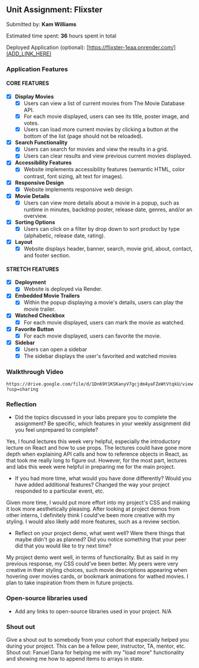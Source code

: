 ## Unit Assignment: Flixster

Submitted by: **Kam Williams**

Estimated time spent: **36** hours spent in total

Deployed Application (optional): [https://flixster-1eaa.onrender.com/](ADD_LINK_HERE)

### Application Features

#### CORE FEATURES


- [x] **Display Movies**
  - [x] Users can view a list of current movies from The Movie Database API.
  - [x] For each movie displayed, users can see its title, poster image, and votes.
  - [x] Users can load more current movies by clicking a button at the bottom of the list (page should not be reloaded).
- [x] **Search Functionality**
  - [x] Users can search for movies and view the results in a grid.
  - [x] Users can clear results and view previous current movies displayed.
- [x] **Accessibility Features**
  - [x] Website implements accessibility features (semantic HTML, color contrast, font sizing, alt text for images).
- [x] **Responsive Design**
  - [x] Website implements responsive web design.
- [x] **Movie Details**
  - [x] Users can view more details about a movie in a popup, such as runtime in minutes, backdrop poster, release date, genres, and/or an overview.
- [x] **Sorting Options**
  - [x] Users can click on a filter by drop down to sort product by type (alphabetic, release date, rating).
- [x] **Layout**
  - [x] Website displays header, banner, search, movie grid, about, contact, and footer section.

#### STRETCH FEATURES

- [x] **Deployment**
  - [x] Website is deployed via Render.
- [x] **Embedded Movie Trailers**
  - [x] Within the popup displaying a movie's details, users can play the movie trailer.
- [x] **Watched Checkbox**
  - [x] For each movie displayed, users can mark the movie as watched.
- [x] **Favorite Button**
  - [x] For each movie displayed, users can favorite the movie.
- [x] **Sidebar**
  - [x] Users can open a sidebar
  - [x] The sidebar displays the user's favorited and watched movies

### Walkthrough Video

`https://drive.google.com/file/d/1Dn69Y1KSKanyV7gcjdm4yaFZeWtVtqkU/view?usp=sharing`

### Reflection

* Did the topics discussed in your labs prepare you to complete the assignment? Be specific, which features in your weekly assignment did you feel unprepared to complete?

Yes, I found lectures this week very helpful, especially the introductory lecture on React and how to use props. The lectures could have gone more depth when explaining API calls and how to reference objects in React, as that took me really long to figure out. However, for the most part, lectures and labs this week were helpful in preparing me for the main project.

* If you had more time, what would you have done differently? Would you have added additional features? Changed the way your project responded to a particular event, etc.
  
Given more time, I would put more effort into my project's CSS and making it look more aesthetically pleasing. After looking at project demos from other interns, I definitely think I could've been more creative with my styling. I would also likely add more features, such as a review section. 

* Reflect on your project demo, what went well? Were there things that maybe didn't go as planned? Did you notice something that your peer did that you would like to try next time?

My project demo went well, in terms of functionality. But as said in my previous response, my CSS could've been better. My peers were very creative in their styling choices, such movie descriptions appearing when hovering over movies cards, or bookmark animations for wathed movies. I plan to take inspiration from them in future projects.

### Open-source libraries used

- Add any links to open-source libraries used in your project. N/A

### Shout out

Give a shout out to somebody from your cohort that especially helped you during your project. This can be a fellow peer, instructor, TA, mentor, etc.
Shout out: Fanuel Dana for helping me with my "load more" functionality and showing me how to append items to arrays in state.

